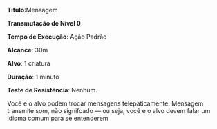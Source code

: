 **Titulo**:Mensagem

**Transmutação de Nível 0**

**Tempo de Execução**: Ação Padrão

**Alcance**: 30m

**Alvo**: 1 criatura

**Duração**: 1 minuto

**Teste de Resistência**: Nenhum.

Você e o alvo podem trocar mensagens telepaticamente. Mensagem transmite
som, não signifcado — ou seja, você e o alvo devem falar um idioma comum para
se entenderem